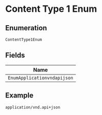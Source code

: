 
# Content Type 1 Enum

## Enumeration

`ContentType1Enum`

## Fields

| Name |
|  --- |
| `EnumApplicationvndapijson` |

## Example

```
application/vnd.api+json
```

